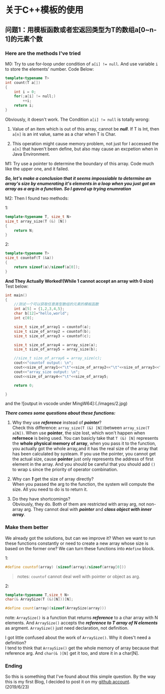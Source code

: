 # 关于C++模板的使用

## 问题1：用模板函数或者宏返回类型为T的数组a[0~n-1]的元素个数

### Here are the methods I've tried

M0: Try to use for-loop under condition of `a[i] != null`. And use variable `i` to store the elements' number. Code Below:  

```c++
template<typename T>
int count(T a[])
{
    int i = 0;
    for(;a[i] != null;)
        ++i;
    return i;
}
```

Obviously, it doesn't work. The Condition `a[i] != null` is totally wrong:  

1. Value of an item which is out of this array, cannot be ***null***. If T is Int, then `a[n]` is an int value, same as a char when T is Char.

2. This operation might cause memory problem, not just for I accessed the `a[n]` that haven't been define, but also may cause an excpetion when in Java Environment.

M1: Try use a pointer to determine the boundary of this array. Code much like the upper one, and it failed.  

***So, let's make a conclusion that it seems impossiable to determine an array's size by enumerating it's elements in a loop when you just got an array as a arg in a function. So I gaved up trying enumration***

M2: Then I found two methods:  

1:

```c++
template<typename T, size_t N>
size_t array_size(T (&) [N])
{
    return N;
}
```

2:

```c++
template<typename T>
size_t countof(T (&a))
{
    return sizeof(a)/sizeof(a[0]);
}
```

**And They Actually Worked!(While 1 cannot accept an array with 0 size)** Test below:  

```c++
int main()
{
    //测试一个可以获取任意类型数组的元素的模板函数
    int a[5] = {1,2,3,4,5};
    char b[12]="hello,world";
    int c[0];

    size_t size_of_array1 = countof(a);
    size_t size_of_array2 = countof(b);
    size_t size_of_array3 = countof(c);

    size_t size_of_array4 = array_size(a);
    size_t size_of_array5 = array_size(b);

    //size_t size_of_array6 = array_size(c);
    cout<<"countof output: \n";
    cout<<size_of_array1<<"\t"<<size_of_array2<<"\t"<<size_of_array3<<"\n";
    cout<<"array_size output: \n";
    cout<<size_of_array4<<"\t"<<size_of_array5;

    return 0;

}
```

and the ![output in vscode under MingW64]:(./images/2.jpg)  

***There comes some questions about these functions:***  

1. Why they use ***reference*** instead of ***pointer***?  
Check this difference: `array_size(T (&) [N])`between `array_size(T a[N])`. When use **pointer**, the size lost, which won't happen when **refernece** is being used. You can basicly take that `T (&) [N]` represents the **whole physical memory of array**, when you pass it to the function, you actually got the whole array,and it has the real size of the array that has been calculated by systeam. If you use the pointer, you cannot get the actual size, cause **pointer** just only represents the address of first element in the array. And you should be careful that you should add `()` to wrap `&` since the priority of operator combination.  

2. Why can ***1*** get the size of array directly?  
When you passed the arg to the function, the system will compute the size. All you need to do is to return it.

3. Do they have shortcomings?  
Obviously, they do. Both of them are restricted with array arg, not non-array arg. They cannot deal  with ***pointer*** and ***class object with inner array***.

### Make them better

We already got the solutions, but can we improve it? When we want to run these functions constantly or need to create a new array whose size is based on the former one? We can turn these functions into `#define` block.  

1:  

```c++
#define countof(array) (sizeof(array)/sizeof(array[0]))
```

>notes: `countof` cannot deal well with pointer or object as arg.  

2:  

```c++
template<typename T,size_t N>
char(& ArraySize(T (&)[N]))[N];

#define count(array)(sizeof(ArraySize(array)))

```

note: `ArraySize()` is a function that returns ***reference*** to a char array with N elements. And `ArraySize()` accepts the ***reference to T array of N elements*** as argment. `ArraySize()` just need declaration, not definition.  

I got little confused about the work of `ArraySize()`. Why it does't need a definition?  
I tend to think that `ArraySize()` get the whole memory of array because that reference arg. And `char(& )[N]` get it too, and store it in a char[N].  

### Ending

So this is something that I've found about this simple question. By the way this is my first Blog, I decided to post it on my [github account](https://github.com/steamtraver).  
(2019/6/23)  
